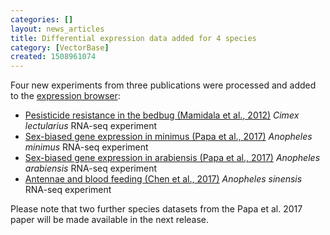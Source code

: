 ```yaml
---
categories: []
layout: news_articles
title: Differential expression data added for 4 species
category: [VectorBase]
created: 1508961074
---
```

<p>
Four new experiments from three publications were processed and added to the <a href="/expression-browser">expression browser</a>: <br><ul>
<li>
<a href="/expression-browser/experiment/SRP008480">Pesisticide resistance in the bedbug (Mamidala et al., 2012)</a> <i>Cimex lectularius</i> RNA-seq experiment</li>
<li>
<a href="/expression-browser/experiment/SRP083856.3">Sex-biased gene expression in minimus (Papa et al., 2017)</a> <i>Anopheles minimus</i> RNA-seq experiment</li>
<li>
<a href="/expression-browser/experiment/SRP083856.2">Sex-biased gene expression in arabiensis (Papa et al., 2017)</a> <i>Anopheles arabiensis</i> RNA-seq experiment</li>
<li>
<a href="/expression-browser/experiment/SRP101390">Antennae and blood feeding (Chen et al., 2017)</a> <i>Anopheles sinensis</i> RNA-seq experiment</li>
</ul>
Please note that two further species datasets from the Papa et al. 2017 paper will be made available in the next release.
</p>
